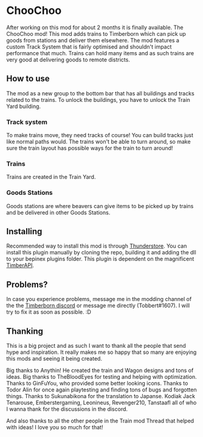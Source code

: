 # ChooChoo

After working on this mod for about 2 months it is finally available. The ChooChoo mod! This mod adds trains to Timberborn which can pick up goods from stations and deliver them elsewhere. 
The mod features a custom Track System that is fairly optimised and shouldn't impact performance that much. Trains can hold many items and as such trains are very good at delivering goods to remote districts. 

## How to use

The mod as a new group to the bottom bar that has all buildings and tracks related to the trains. To unlock the buildings, you have to unlock the Train Yard building. 

### Track system

To make trains move, they need tracks of course! You can build tracks just like normal paths would. The trains won't be able to turn around, so make sure the train layout has possible ways for the train to turn around!

### Trains

Trains are created in the Train Yard. 

### Goods Stations

Goods stations are where beavers can give items to be picked up by trains and be delivered in other Goods Stations. 

## Installing

Recommended way to install this mod is through [Thunderstore](https://timberborn.thunderstore.io/). You can install this plugin manually by cloning the repo, building it and adding the dll to your bepinex plugins folder. This plugin is dependent on the magnificent [TimberAPI](https://github.com/Timberborn-Modding-Central/TimberAPI).

## Problems?

In case you experience problems, message me in the modding channel of the the [Timberborn discord](https://discord.gg/mfbBF4cWpX) or message me directly (Tobbert#1607). I will try to fix it as soon as possible. :D

## Thanking

This is a big project and as such I want to thank all the people that send hype and inspiration. It really makes me so happy that so many are enjoying this mods and seeing it being created. 

Big thanks to Anythin! He created the train and Wagon designs and tons of ideas. 
Big thanks to TheBloodEyes for testing and helping with optimization.
Thanks to GinFuYou, who provided some better looking icons.
Thanks to Todor Alin for once again playtesting and finding tons of bugs and forgotten things.
Thanks to Sukunabikona for the translation to Japanse. 
Kodiak Jack Tenarouse, Emberstergaming, Leonineus, Revenger210, Tanstaafl all of who I wanna thank for the discussions in the discord.

And also thanks to all the other people in the Train mod Thread that helped with ideas! I love you so much for that!
